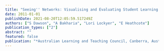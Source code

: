 ```yaml
---
title: "Seeing'' Networks: Visualising and Evaluating Student Learning Networks"
date: 2011-01-01
publishDate: 2021-08-20T12:05:59.517249Z
authors: ["S Dawson", "A Bakharia", "Lori Lockyer", "E Heathcote"]
publication_types: ["2"]
abstract: ""
featured: false
publication: "*Australian Learning and Teaching Council, Canberra, Australia*"
---
```


